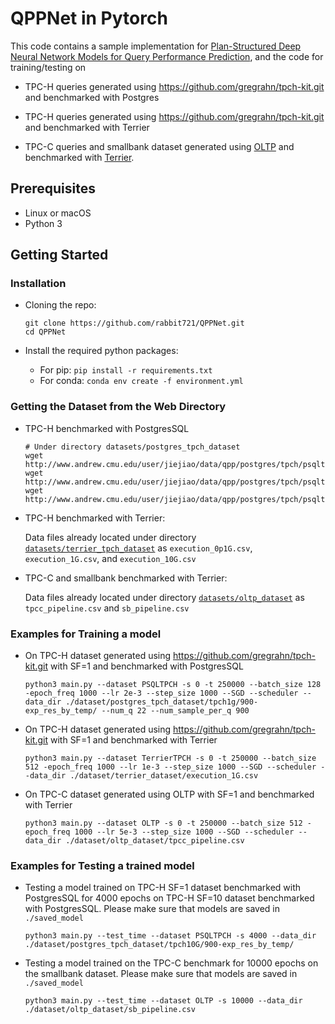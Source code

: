 # QPPNet in Pytorch

This code contains a sample implementation for [Plan-Structured Deep Neural Network Models for Query Performance Prediction](https://arxiv.org/pdf/1902.00132.pdf), and the code for training/testing on

- TPC-H queries generated using https://github.com/gregrahn/tpch-kit.git and benchmarked with Postgres

- TPC-H queries generated using https://github.com/gregrahn/tpch-kit.git and benchmarked with Terrier

- TPC-C queries and smallbank dataset generated using [OLTP](https://github.com/oltpbenchmark/oltpbench) and benchmarked with [Terrier](https://github.com/cmu-db/terrier).

## Prerequisites

- Linux or macOS
- Python 3

## Getting Started

### Installation

- Cloning the repo:

  ```
  git clone https://github.com/rabbit721/QPPNet.git
  cd QPPNet
  ```

- Install the required python packages:
  - For pip: `pip install -r requirements.txt`
  - For conda: `conda env create -f environment.yml`

### Getting the Dataset from the Web Directory

- TPC-H benchmarked with PostgresSQL

  ```
  # Under directory datasets/postgres_tpch_dataset
  wget http://www.andrew.cmu.edu/user/jiejiao/data/qpp/postgres/tpch/psqltpch0p1g.zip
  wget http://www.andrew.cmu.edu/user/jiejiao/data/qpp/postgres/tpch/psqltpch1g.zip
  wget http://www.andrew.cmu.edu/user/jiejiao/data/qpp/postgres/tpch/psqltpch10g.zip
  ```

- TPC-H benchmarked with Terrier:
  
  Data files already located under directory [`datasets/terrier_tpch_dataset`](https://github.com/rabbit721/QPPNet/tree/master/dataset/terrier_tpch_dataset) as `execution_0p1G.csv`, `execution_1G.csv`, and `execution_10G.csv`

- TPC-C and smallbank benchmarked with Terrier:
  
  Data files already located under directory [`datasets/oltp_dataset`](https://github.com/rabbit721/QPPNet/tree/master/dataset/terrier_tpch_dataset) as `tpcc_pipeline.csv` and `sb_pipeline.csv`

### Examples for Training a model

- On TPC-H dataset generated using https://github.com/gregrahn/tpch-kit.git with SF=1 and benchmarked with PostgresSQL

  ```
  python3 main.py --dataset PSQLTPCH -s 0 -t 250000 --batch_size 128 -epoch_freq 1000 --lr 2e-3 --step_size 1000 --SGD --scheduler --data_dir ./dataset/postgres_tpch_dataset/tpch1g/900-exp_res_by_temp/ --num_q 22 --num_sample_per_q 900
  ```

- On TPC-H dataset generated using https://github.com/gregrahn/tpch-kit.git with SF=1 and benchmarked with Terrier

  ```
  python3 main.py --dataset TerrierTPCH -s 0 -t 250000 --batch_size 512 -epoch_freq 1000 --lr 1e-3 --step_size 1000 --SGD --scheduler --data_dir ./dataset/terrier_dataset/execution_1G.csv
  ```

- On TPC-C dataset generated using OLTP with SF=1 and benchmarked with Terrier

  ```
  python3 main.py --dataset OLTP -s 0 -t 250000 --batch_size 512 -epoch_freq 1000 --lr 5e-3 --step_size 1000 --SGD --scheduler --data_dir ./dataset/oltp_dataset/tpcc_pipeline.csv
  ```

### Examples for Testing a trained model

- Testing a model trained on TPC-H SF=1 dataset benchmarked with PostgresSQL for 4000 epochs on TPC-H SF=10 dataset benchmarked with PostgresSQL.
  Please make sure that models are saved in `./saved_model`

  ```
  python3 main.py --test_time --dataset PSQLTPCH -s 4000 --data_dir ./dataset/postgres_tpch_dataset/tpch10G/900-exp_res_by_temp/
  ```

- Testing a model trained on the TPC-C benchmark for 10000 epochs on the smallbank dataset.
  Please make sure that models are saved in `./saved_model`

  ```
  python3 main.py --test_time --dataset OLTP -s 10000 --data_dir ./dataset/oltp_dataset/sb_pipeline.csv
  ```
